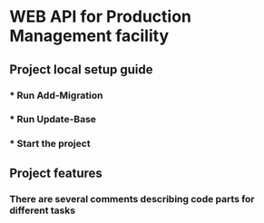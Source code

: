 # WEB API for Production Management facility

## Project local setup guide

### \* Run Add-Migration <migration-name>

### \* Run Update-Base

### \* Start the project

## Project features

### There are several comments describing code parts for different tasks
